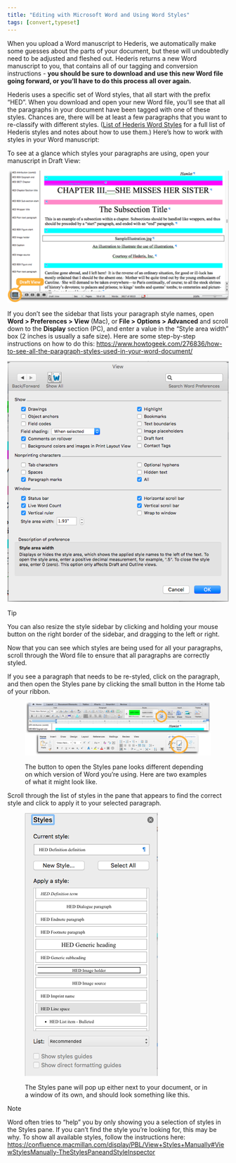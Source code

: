 ```yaml
---
title: "Editing with Microsoft Word and Using Word Styles"
tags: [convert,typeset]
---
```

 
<html><body><section data-type="chapter" class="hsecchapter" data-hederis-type="hsecchapter" id="fine-tune-styles" data-pi-attrs="id: fine-tune-styles; data-tags: convert,typeset;" role="doc-chapter" data-tags="convert,typeset" data-author-name=" " data-book-title=" " title="Editing with Microsoft Word and Using Word Styles"><p class="hblkp" data-hederis-type="hblkp" id="pFY6wrv1A">When you upload a Word manuscript to Hederis, we automatically make some guesses about the parts of your document, but these will undoubtedly need to be adjusted and fleshed out. Hederis returns a new Word manuscript to you, that contains all of our tagging and conversion instructions - <strong data-hederis-type="hspanstrong" id="pHjDNcnyD">you should be sure to download and use this new Word file going forward, or you&#8217;ll have to do this process all over again.</strong></p><p class="hblkp" data-hederis-type="hblkp" id="phNtOi9yV">Hederis uses a specific set of Word styles, that all start with the prefix &#8220;HED&#8221;. When you download and open your new Word file, you&#8217;ll see that all the paragraphs in your document have been tagged with one of these styles. Chances are, there will be at least a few paragraphs that you want to re-classify with different styles. (<a href="{% link _docs/list-of-word-styles.md %}" data-hederis-type="hspana" id="pxYBuB7JU"><span class="Hyperlink" data-hederis-type="hspnspan" id="pErw2ZphF">List of Hederis Word Styles</span></a> for a full list of Hederis styles and notes about how to use them.) Here&#8217;s how to work with styles in your Word manuscript:</p><p class="hblkp" data-hederis-type="hblkp" id="px6JYajb8">To see at a glance which styles your paragraphs are using, open your manuscript in Draft View:</p><img data-hederis-type="hblkimg" class="hblkimg" id="pnqLDrIAe" src="/images/stylesidebar1_callouts_01.png" data-img-src="/images/stylesidebar1_callouts_01.png"/><p class="hblkp" data-hederis-type="hblkp" id="p2xlsLhgs">If you don&#8217;t see the sidebar that lists your paragraph style names, open <strong class="hspanstrong" data-hederis-type="hspanstrong" id="pysgYTMfP">Word &gt; Preferences &gt; View</strong> (Mac), or <strong class="hspanstrong" data-hederis-type="hspanstrong" id="p4GHfZtJY">File &gt; Options &gt; Advanced</strong> and scroll down to the <strong class="hspanstrong" data-hederis-type="hspanstrong" id="pX4QMFii9">Display</strong> section (PC), and enter a value in the &#8220;Style area width&#8221; box (2 inches is usually a safe size). Here are some step-by-step instructions on how to do this: <a href="https://www.howtogeek.com/276836/how-to-see-all-the-paragraph-styles-used-in-your-word-document/" data-hederis-type="hspana" id="pZtRXRI1a"><span class="Hyperlink" data-hederis-type="hspnspan" id="pjoqQ0KkC">https://www.howtogeek.com/276836/how-to-see-all-the-paragraph-styles-used-in-your-word-document/</span></a></p><img data-hederis-type="hblkimg" class="hblkimg" id="pd0QZLQiy" src="/images/stylesidebar4.png" data-img-src="/images/stylesidebar4.png"/><aside class="hwprbox box" data-hederis-type="hwprbox" id="p2C2GMpxv" data-type="sidebar"><p class="hblktype" data-hederis-type="hblktype" id="p4AgazOOU">Tip</p><p class="hblkp" data-hederis-type="hblkp" id="piENtXm3p">You can also resize the style sidebar by clicking and holding your mouse button on the right border of the sidebar, and dragging to the left or right.</p></aside><p class="hblkp" data-hederis-type="hblkp" id="pjWpgBk67">Now that you can see which styles are being used for all your paragraphs, scroll through the Word file to ensure that all paragraphs are correctly styled.</p><p class="hblkp" data-hederis-type="hblkp" id="pfzKlH92I">If you see a paragraph that needs to be re-styled, click on the paragraph, and then open the Styles pane by clicking the small button in the Home tab of your ribbon.</p><figure class="hwprfig" data-hederis-type="hwprfig" id="pJqlNd041"><img data-hederis-type="hblkimg" class="hblkimg" id="pZHXbqq92" src="/images/stylespane1_01.png" data-img-src="/images/stylespane1_01.png"/><p class="hblkcaption" data-hederis-type="hblkcaption" id="p4qYd8BzY">The button to open the Styles pane looks different depending on which version of Word you&#8217;re using. Here are two examples of what it might look like.</p></figure><p class="hblkp" data-hederis-type="hblkp" id="pIj5nJU5J">Scroll through the list of styles in the pane that appears to find the correct style and click to apply it to your selected paragraph.</p><figure class="hwprfig" data-hederis-type="hwprfig" id="pDgG6Gi6v"><img data-hederis-type="hblkimg" class="hblkimg" id="prKJaff24" src="/images/stylespane2.png" data-img-src="/images/stylespane2.png"/><p class="hblkcaption" data-hederis-type="hblkcaption" id="pKLpDijgw">The Styles pane will pop up either next to your document, or in a window of its own, and should look something like this.</p></figure><aside class="hwprbox box" data-hederis-type="hwprbox" id="pxhZLiBrQ" data-type="sidebar"><p class="hblktype" data-hederis-type="hblktype" id="py12aOjkv">Note</p><p class="hblkp" data-hederis-type="hblkp" id="pkTq5lUZb">Word often tries to &#8220;help&#8221; you by only showing you a selection of styles in the Styles pane. If you can&#8217;t find the style you&#8217;re looking for, this may be why. To show all available styles, follow the instructions here: <a href="https://confluence.macmillan.com/display/PBL/View+Styles+Manually#ViewStylesManually-TheStylesPaneandStyleInspector" data-hederis-type="hspana" id="poCJBAD9i"><span class="Hyperlink" data-hederis-type="hspnspan" id="pc6PRrYGl">https://confluence.macmillan.com/display/PBL/View+Styles+Manually#ViewStylesManually-TheStylesPaneandStyleInspector</span></a></p></aside></section></body></html>
